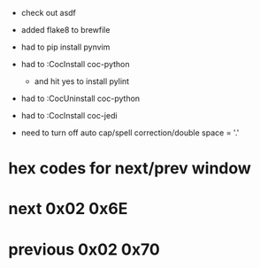 
- check out asdf

- added flake8 to brewfile
- had to pip install pynvim
- had to :CocInstall coc-python
	- and hit yes to install pylint
- had to :CocUninstall coc-python
- had to :CocInstall coc-jedi

- need to turn off auto cap/spell correction/double space = '.'

# hex codes for next/prev window
# next        0x02 0x6E
# previous    0x02 0x70
